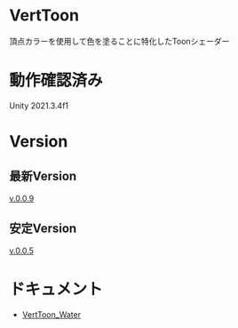 # VertToon

頂点カラーを使用して色を塗ることに特化したToonシェーダー

# 動作確認済み
Unity 2021.3.4f1

# Version
## 最新Version
[v.0.0.9](https://github.com/ayaha401/VertToonShader/releases/tag/v.0.0.9)
## 安定Version
[v.0.0.5](https://github.com/ayaha401/VertToonShader/releases/tag/v.0.0.5)

# ドキュメント
* [VertToon_Water](https://github.com/ayaha401/VertToonShader/wiki/VertToon_Water)
